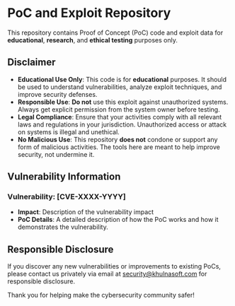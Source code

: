 # PoC and Exploit Repository

This repository contains Proof of Concept (PoC) code and exploit data for **educational**, **research**, and **ethical testing** purposes only.

## Disclaimer

- **Educational Use Only**: This code is for **educational** purposes. It should be used to understand vulnerabilities, analyze exploit techniques, and improve security defenses.
- **Responsible Use**: **Do not** use this exploit against unauthorized systems. Always get explicit permission from the system owner before testing.
- **Legal Compliance**: Ensure that your activities comply with all relevant laws and regulations in your jurisdiction. Unauthorized access or attack on systems is illegal and unethical.
- **No Malicious Use**: This repository **does not** condone or support any form of malicious activities. The tools here are meant to help improve security, not undermine it.

## Vulnerability Information

### Vulnerability: [CVE-XXXX-YYYY]
- **Impact**: Description of the vulnerability impact
- **PoC Details**: A detailed description of how the PoC works and how it demonstrates the vulnerability.

## Responsible Disclosure

If you discover any new vulnerabilities or improvements to existing PoCs, please contact us privately via email at [security@khulnasoft.com](mailto:security@khulnasoft.com) for responsible disclosure.

Thank you for helping make the cybersecurity community safer!
